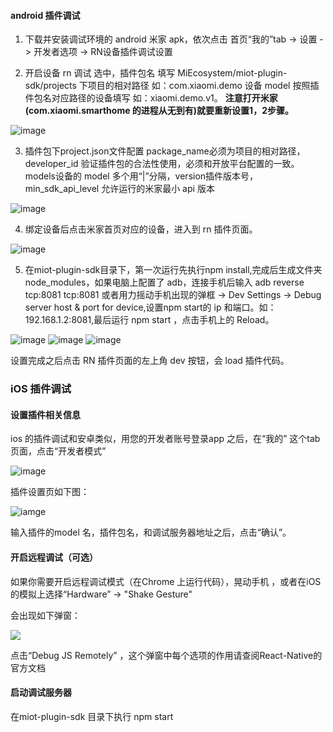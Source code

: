 #### android 插件调试

1. 下载并安装调试环境的 android 米家 apk，依次点击 首页“我的”tab -> 设置 -> 开发者选项 -> RN设备插件调试设置

2. 开启设备 rn 调试 选中，插件包名 填写 MiEcosystem/miot-plugin-sdk/projects 下项目的相对路径 如：com.xiaomi.demo
设备 model 按照插件包名对应路径的设备填写 如：xiaomi.demo.v1。
   **注意打开米家(com.xiaomi.smarthome 的进程从无到有)就要重新设置1，2步骤。**
  
![image](./%E7%A4%BA%E4%BE%8B%E5%9B%BE%E7%89%87/20181009-0.png)

3. 插件包下project.json文件配置 package_name必须为项目的相对路径，developer_id 验证插件包的合法性使用，必须和开放平台配置的一致。models设备的 model 多个用“|”分隔，version插件版本号，min_sdk_api_level 允许运行的米家最小 api 版本

![image](./%E7%A4%BA%E4%BE%8B%E5%9B%BE%E7%89%87/20181009-1.jpg)

4. 绑定设备后点击米家首页对应的设备，进入到 rn 插件页面。

 ![image](./%E7%A4%BA%E4%BE%8B%E5%9B%BE%E7%89%87/20181009-3.png)

5. 在miot-plugin-sdk目录下，第一次运行先执行npm install,完成后生成文件夹node_modules，如果电脑上配置了 adb，连接手机后输入 adb reverse tcp:8081 tcp:8081 或者用力摇动手机出现的弹框 -> Dev Settings -> Debug server host & port for device,设置npm start的 ip 和端口。如：192.168.1.2:8081,最后运行 npm start ，点击手机上的 Reload。

![image](./%E7%A4%BA%E4%BE%8B%E5%9B%BE%E7%89%87/20181009-2.jpg) ![image](./%E7%A4%BA%E4%BE%8B%E5%9B%BE%E7%89%87/20181009-4.png) ![image](./%E7%A4%BA%E4%BE%8B%E5%9B%BE%E7%89%87/20181009-5.jpg)

设置完成之后点击 RN 插件页面的左上角 dev 按钮，会 load 插件代码。



### iOS 插件调试

#### 设置插件相关信息

ios 的插件调试和安卓类似，用您的开发者账号登录app 之后，在“我的” 这个tab 页面，点击“开发者模式”

![image](./示例图片/ios_debug_entry.png)



插件设置页如下图：

![iamge](/Users/pencilcool/Documents/RN/miot-plugin-sdk/示例图片/ios_debug_setting.png)

输入插件的model 名，插件包名，和调试服务器地址之后，点击“确认”。 

#### 开启远程调试（可选）

如果你需要开启远程调试模式（在Chrome 上运行代码），晃动手机 ，或者在iOS 的模拟上选择“Hardware” -> "Shake Gesture"

会出现如下弹窗：

![](/Users/pencilcool/Documents/RN/miot-plugin-sdk/示例图片/ios_debug_chrome.png)

点击“Debug JS Remotely” ，这个弹窗中每个选项的作用请查阅React-Native的官方文档



####  启动调试服务器

在miot-plugin-sdk 目录下执行 npm start 